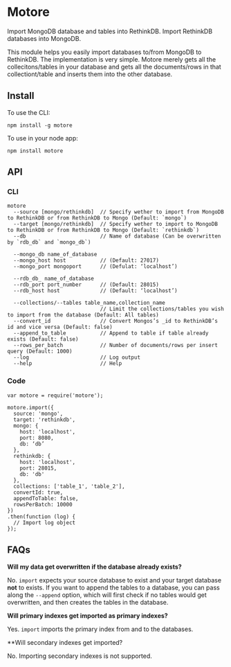 # Motore

Import MongoDB database and tables into RethinkDB. Import RethinkDB databases into MongoDB.

This module helps you easily import databases to/from MongoDB to RethinkDB. The implementation is very simple. Motore merely gets all the collecitons/tables in your database and gets all the documents/rows in that collectiont/table and inserts them into the other database.

## Install

To use the CLI:
```
npm install -g motore
```

To use in your node app:
```
npm install motore
```

## API

### CLI

```
motore
  --source [mongo/rethinkdb]  // Specify wether to import from MongoDB to RethinkDB or from RethinkDB to Mongo (Default: `mongo`)
  --target [mongo/rethinkdb]  // Specify wether to import to MongoDB to RethinkDB or from RethinkDB to Mongo (Default: `rethinkdb`)
  --db                        // Name of database (Can be overwritten by `rdb_db` and `mongo_db`)

  --mongo_db name_of_database
  --mongo_host host           // (Default: 27017)
  --mongo_port mongoport      // (Defulat: ‘localhost’)

  --rdb_db_ name_of_database
  --rdb_port port_number      // (Default: 28015)
  --rdb_host host             // (Default: ‘localhost’)

  --collections/--tables table_name,collection_name
                              // Limit the collections/tables you wish to import from the database (Default: All tables)
  --convert_id                // Convert Mongos’s _id to RethinkDB’s id and vice versa (Default: false)
  --append_to_table           // Append to table if table already exists (Default: false)
  --rows_per_batch            // Number of documents/rows per insert query (Default: 1000)
  --log                       // Log output
  --help                      // Help
```

### Code

```
var motore = require('motore');

motore.import({
  source: 'mongo',
  target: 'rethinkdb',
  mongo: {
    host: 'localhost',
    port: 8080,
    db: ‘db’
  },
  rethinkdb: {
    host: 'localhost',
    port: 28015,
    db: 'db'
  },
  collections: ['table_1', 'table_2'],
  convertId: true,
  appendToTable: false,
  rowsPerBatch: 10000
})
.then(function (log) {
  // Import log object
});
```

## FAQs

**Will my data get overwritten if the database already exists?**

No. `import` expects your source database to exist and your target database **not** to exists. If you want to append the tables to a database, you can pass along the `--append` option, which will first check if no tables would get overwritten, and then creates the tables in the database.

**Will primary indexes get imported as primary indexes?**

Yes. `import` imports the primary index from and to the databases.

**Will secondary indexes get imported?

No. Importing secondary indexes is not supported.

